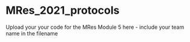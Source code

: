 # MRes_2021_protocols
Upload your your code for the MRes Module 5 here - include your team name in the filename
